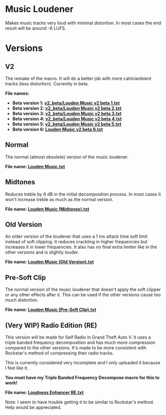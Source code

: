 # Music Loudener
Makes music tracks very loud with minimal distortion. In most cases the end result will be around -6 LUFS.

# Versions

## V2
The remake of the macro. It will do a better job with more calm/ambient tracks (less distortion). Currently in beta.

**File names:**
- **Beta version 1: [v2_beta/Louden Music v2 beta 1.txt](https://github.com/ScratcherAwesomeMinecraft2005/audacity-macros/blob/main/loudness_enhancer/v2_beta/Louden%20Music%20v2%20beta%201.txt)**
- **Beta version 2: [v2_beta/Louden Music v2 beta 2.txt](https://github.com/ScratcherAwesomeMinecraft2005/audacity-macros/blob/main/loudness_enhancer/v2_beta/Louden%20Music%20v2%20beta%202.txt)**
- **Beta version 3: [v2_beta/Louden Music v2 beta 3.txt](https://github.com/ScratcherAwesomeMinecraft2005/audacity-macros/blob/main/loudness_enhancer/v2_beta/Louden%20Music%20v2%20beta%203.txt)**
- **Beta version 4: [v2_beta/Louden Music v2 beta 4.txt](https://github.com/ScratcherAwesomeMinecraft2005/audacity-macros/blob/main/loudness_enhancer/v2_beta/Louden%20Music%20v2%20beta%204.txt)**
- **Beta version 5: [v2_beta/Louden Music v2 beta 5.txt](https://github.com/ScratcherAwesomeMinecraft2005/audacity-macros/blob/main/loudness_enhancer/v2_beta/Louden%20Music%20v2%20beta%205.txt)**
- **Beta version 6: [Louden Music v2 beta 6.txt](https://github.com/ScratcherAwesomeMinecraft2005/audacity-macros/blob/main/loudness_enhancer/Louden%20Music%20v2%20beta%206.txt)**

## Normal
The normal (almost obsolete) version of the music loudener.

**File name: [Louden Music.txt](https://github.com/ScratcherAwesomeMinecraft2005/audacity-macros/blob/main/loudness_enhancer/Louden%20Music.txt)**

## Midtones
Reduces treble by 6 dB in the initial decomposition process. In most cases it won't increase treble as much as the normal version.

**File name: [Louden Music (Midtones).txt](https://github.com/ScratcherAwesomeMinecraft2005/audacity-macros/blob/main/loudness_enhancer/Louden%20Music%20(Midtones).txt)**

## Old Version
An older version of the loudener that uses a 1 ms attack time soft limit instead of soft clipping. It reduces crackling in higher frequencies but increases it in lower frequencies. It also has no final extra limiter like in the other versions and is slightly louder.

**File name: [Louden Music (Old Version).txt](https://github.com/ScratcherAwesomeMinecraft2005/audacity-macros/blob/main/loudness_enhancer/Louden%20Music%20(Old%20Version).txt)**

## Pre-Soft Clip
The normal version of the music loudener that doesn't apply the soft clipper or any other effects after it. This can be used if the other versions cause too much distortion.

**File name: [Louden Music (Pre-Soft Clip).txt](https://github.com/ScratcherAwesomeMinecraft2005/audacity-macros/blob/main/loudness_enhancer/Louden%20Music%20(Pre-Soft%20Clip).txt)**

## (Very WIP) Radio Edition (RE)
This version will be made for Self Radio in Grand Theft Auto V. It uses a triple banded frequency decomposition and has much more compression compared to the other versions. It's made to be more consistent with Rockstar's method of compressing their radio tracks.

This is currently considered very incomplete and I only uploaded it because I feel like it.

**You must have my Triple Banded Frequency Decompose macro for this to work!**

**File name: [Loudness Enhancer RE.txt](https://github.com/ScratcherAwesomeMinecraft2005/audacity-macros/blob/main/loudness_enhancer/Loudness%20Enhancer%20RE.txt)**

Note: I seem to have trouble getting it to be similar to Rockstar's method. Help would be appreciated.
